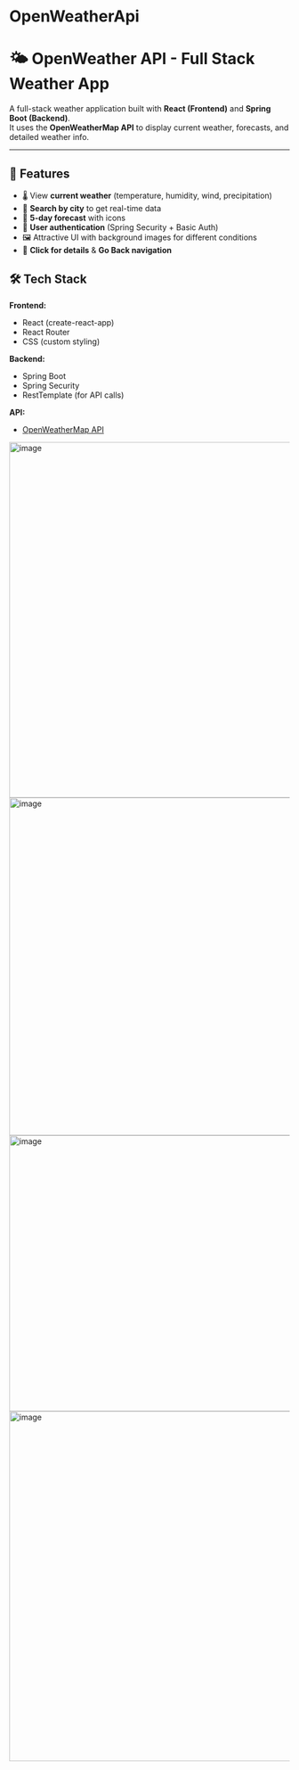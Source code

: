 # OpenWeatherApi
# 🌤 OpenWeather API - Full Stack Weather App

A full-stack weather application built with **React (Frontend)** and **Spring Boot (Backend)**.  
It uses the **OpenWeatherMap API** to display current weather, forecasts, and detailed weather info.

---

## 🚀 Features
- 🌡️ View **current weather** (temperature, humidity, wind, precipitation)
- 🔎 **Search by city** to get real-time data
- 📅 **5-day forecast** with icons
- 🔐 **User authentication** (Spring Security + Basic Auth)
- 🖼️ Attractive UI with background images for different conditions
- 🔄 **Click for details** & **Go Back navigation**



## 🛠️ Tech Stack
**Frontend:**
- React (create-react-app)
- React Router
- CSS (custom styling)

**Backend:**
- Spring Boot
- Spring Security
- RestTemplate (for API calls)

**API:**
- [OpenWeatherMap API](https://openweathermap.org/api)  

<img width="1275" height="638" alt="image" src="https://github.com/user-attachments/assets/29dae0f5-e78f-4ef1-b4bc-0024fd3e5849" />

<img width="1346" height="606" alt="image" src="https://github.com/user-attachments/assets/5d966979-fc96-4351-bd30-dd8693f42047" />
<img width="1323" height="495" alt="image" src="https://github.com/user-attachments/assets/c283e442-d803-49dc-a290-5a45fc60b0a4" />
<img width="1272" height="628" alt="image" src="https://github.com/user-attachments/assets/b64cafd4-802b-4e58-accf-c441b957e0f4" />






